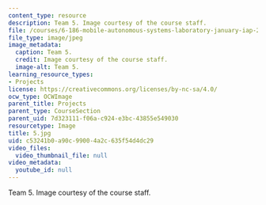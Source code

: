 ```yaml
---
content_type: resource
description: Team 5. Image courtesy of the course staff.
file: /courses/6-186-mobile-autonomous-systems-laboratory-january-iap-2005/c53241b0a90c99004a2c635f54d4dc29_5.jpg
file_type: image/jpeg
image_metadata:
  caption: Team 5.
  credit: Image courtesy of the course staff.
  image-alt: Team 5.
learning_resource_types:
- Projects
license: https://creativecommons.org/licenses/by-nc-sa/4.0/
ocw_type: OCWImage
parent_title: Projects
parent_type: CourseSection
parent_uid: 7d323111-f06a-c924-e3bc-43855e549030
resourcetype: Image
title: 5.jpg
uid: c53241b0-a90c-9900-4a2c-635f54d4dc29
video_files:
  video_thumbnail_file: null
video_metadata:
  youtube_id: null
---
```

Team 5. Image courtesy of the course staff.